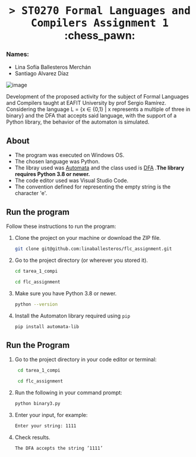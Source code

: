<h1 align="center">
    <tt>> ST0270 Formal Languages and Compilers
Assignment 1 </tt> :chess_pawn:
</h1>

### Names: 
- Lina Sofía Ballesteros Merchán
- Santiago Alvarez Díaz


![image](https://github.com/linasofi13/flc_assignment/assets/103126242/c8136719-8c3c-440a-9b3a-fdc646f93f24)

Development of the proposed activity for the subject of Formal Languages and Compilers taught at EAFIT University by prof Sergio Ramírez. Considering the language L = {x ∈ {0,1}
| x represents a multiple of three in binary} and the DFA that accepts said language, with the support of a Python library, the behavior of the automaton is simulated.

## About
- The program was executed on Windows OS.
- The chosen language was Python.
- The libray used was [Automata](https://caleb531.github.io/automata/) and the class used is [DFA](https://caleb531.github.io/automata/api/fa/class-dfa/) .**The library requires Python 3.8 or newer.**
- The code editor used was Visual Studio Code.
- The convention defined for representing the empty string is the character 'e'.

## Run the program

Follow these instructions to run the program:

1. Clone the project on your machine or download the ZIP file.

    ```bash
    git clone git@github.com:linaballesteros/flc_assignment.git
    ```
2. Go to the project directory (or wherever you stored it).

    ```bash
    cd tarea_1_compi

    cd flc_assignment
    ```
  
3. Make sure you have Python 3.8 or newer.
  
    ```bash
    python --version

    ```
4. Install the Automaton library required using `pip`

    ```bash
    pip install automata-lib
    ```

## Run the Program

1. Go to the project directory in your code editor or terminal:
   
    ```bash
     cd tarea_1_compi
    
     cd flc_assignment
    ```

3. Run the following in your command prompt:

    ```bash
    python binary3.py
    ```
    
4. Enter your input, for example:

    ```bash
    Enter your string: 1111 
    ```
5. Check results.
     ```bash
   The DFA accepts the string ’1111’
    ```
